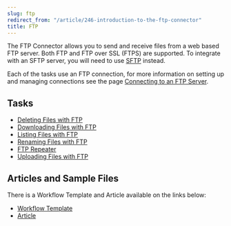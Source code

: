 ```yaml
---
slug: ftp
redirect_from: "/article/246-introduction-to-the-ftp-connector"
title: FTP
---
```

The FTP Connector allows you to send and receive files from a web based FTP server. Both FTP and FTP over SSL (FTPS) are supported. To integrate with an SFTP server, you will need to use [SFTP](sftp) instead.

Each of the tasks use an FTP connection, for more information on setting up and managing connections see the page [Connecting to an FTP Server](connecting-to-an-ftp-server).

## Tasks
 * [Deleting Files with FTP](deleting-files-with-ftp)
 * [Downloading Files with FTP](downloading-files-with-ftp)
 * [Listing Files with FTP](listing-files-with-ftp)
 * [Renaming Files with FTP](renaming-files-with-ftp)
 * [FTP Repeater](ftp-repeater)
 * [Uploading Files with FTP](uploading-files-with-ftp)

## Articles and Sample Files
There is a Workflow Template and Article available on the links below:
 * [Workflow Template](https://github.com/zynksoftware/samples/tree/master/Workflow%20Samples)
 * [Article](ftp-to-sage-50-integration)